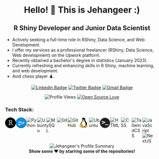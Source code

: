 <h1 align="center">Hello! 👋 This is Jehangeer :)</h1>

<h2 align="center"> 
R Shiny Developer and Junior Data Scientist
 </h2>

* Actively seeking a full-time role in RShiny, Data Science, and Web Development.
* I offer my services as a professional freelancer (RShiny, Data Science, Web development) on the Upwork platform.
* Recently obtained a bachelor's degree in statistics (January 2023).
* Currently refreshing and enhancing skills in R Shiny, machine learning, and web development.
* Avid chess player ♟️.

<div align="center">

  [![Linkedin Badge](https://img.shields.io/badge/-aswanijehangeer-blue?style=flat-square&logo=Linkedin&logoColor=white&link=https://www.linkedin.com/in/aswanijehangeer/)](https://www.linkedin.com/in/aswanijehangeer/)
  [![Twitter Badge](https://img.shields.io/badge/-@_aswanijahangir-1ca0f1?style=flat-square&labelColor=1ca0f1&logo=twitter&logoColor=white&link=https://twitter.com/_aswanijahangir)](https://twitter.com/_aswanijahangir)
  [![Gmail Badge](https://img.shields.io/badge/-aswanijehangeer@gmail.com-c14438?style=flat-square&logo=Gmail&logoColor=white&link=mailto:aswanijehangeer@gmail.com)](mailto:aswanijehangeer@gmail.com)

  ![Profile Views](https://komarev.com/ghpvc/?username=aswanijehangeer&label=PROFILE+VIEWS)
  [![Open Source Love](https://badges.frapsoft.com/os/v2/open-source.svg?v=103)](https://github.com/aswanijehangeer)

 </div>

### Tech Stack:
<img align="left" alt="R" width="35px" src="images/RStudio.png" />
<img align="left" alt="RShiny" width="35px" src="images/Shiny_Logo.png" />
<img align="left" alt="Python" width="35px" src="https://user-images.githubusercontent.com/25181517/183423507-c056a6f9-1ba8-4312-a350-19bcbc5a8697.png" />
<img align="left" alt="Ubuntu" width="30px" src="https://user-images.githubusercontent.com/25181517/186884153-99edc188-e4aa-4c84-91b0-e2df260ebc33.png" />
<img align="left" alt="MySQL" width="35px" src="https://user-images.githubusercontent.com/25181517/183896128-ec99105a-ec1a-4d85-b08b-1aa1620b2046.png" />
<img align="left" alt="Git" width="35px" src="https://user-images.githubusercontent.com/25181517/192108372-f71d70ac-7ae6-4c0d-8395-51d8870c2ef0.png"/>
<img align="left" alt="GitHub" width="35px" src="https://user-images.githubusercontent.com/25181517/192108374-8da61ba1-99ec-41d7-80b8-fb2f7c0a4948.png"/>
<img align="left" alt="Linux" width="35px" src="images/Linux_Logo.png" />
<img align="left" alt="Ubuntu" width="35px" src="https://user-images.githubusercontent.com/25181517/186884153-99edc188-e4aa-4c84-91b0-e2df260ebc33.png" />
<img align="left" alt="Terminal" width="35px" src="https://raw.githubusercontent.com/github/explore/80688e429a7d4ef2fca1e82350fe8e3517d3494d/topics/terminal/terminal.png" />
<img align="left" alt="HTML" width="35px" src="https://user-images.githubusercontent.com/25181517/192158954-f88b5814-d510-4564-b285-dff7d6400dad.png" />
<img align="left" alt="CSS" width="35px" src="https://user-images.githubusercontent.com/25181517/183898674-75a4a1b1-f960-4ea9-abcb-637170a00a75.png"/>
<img align="left" alt="TailwindCSS" width="35px" src="https://user-images.githubusercontent.com/25181517/202896760-337261ed-ee92-4979-84c4-d4b829c7355d.png"/>
<img align="left" alt="JavaScript" width="35px" src="https://user-images.githubusercontent.com/25181517/117447155-6a868a00-af3d-11eb-9cfe-245df15c9f3f.png"/>
<img align="left" alt="NextJS" width="35px" src="https://github.com/marwin1991/profile-technology-icons/assets/136815194/5f8c622c-c217-4649-b0a9-7e0ee24bd704"/>



<br>
<br>

<div align="center">
  <img src="https://github-profile-summary-cards.vercel.app/api/cards/profile-details?username=aswanijehangeer&theme=github" alt="Jehangeer's Profile Summary" />
</div>

<div align="center">
  <b>Show some ❤️ by starring some of the repositories!</b>
</div>

